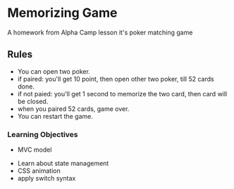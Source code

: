 # Memorizing Game

A homework from Alpha Camp lesson
it's poker matching game

## Rules

- You can open two poker.
- if paired: you'll get 10 point, then open other two poker, till 52 cards done.
- if not paied: you'll get 1 second to memorize the two card, then card will be closed.
- when you paired 52 cards, game over.
- You can restart the game.

### Learning Objectives

- MVC model
<!-- : Classify all functions into the three objects of Model(datas), controller and view(display) to avoid coupling and acilitate subsequent testing. -->
- Learn about state management
- CSS animation
- apply switch syntax
